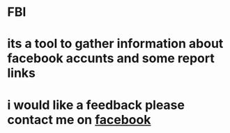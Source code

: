 # FBI

# its a tool to gather information about facebook accunts and some report links 

# i would like a feedback please contact me on [facebook](facebook.com/torgodly)

